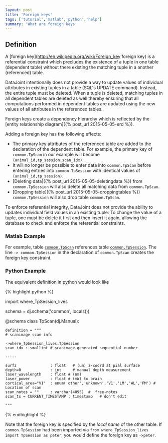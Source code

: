 ```yaml
---
layout: post
title: 'Foreign keys'
tags: ['tutorial','matlab','python','help']
summary: 'What are foreign keys'
---
```


## Definition

A [foreign key](http://en.wikipedia.org/wiki/Foreign_key foreign key) is a referential constraint which precludes the existence of a tuple in one table (dependent table) without there existing the matching tuple in a another (referenced) table.

DataJoint intentionally does not provide a way to update values of individual attributes in existing tuples in a table (SQL's UPDATE command). Instead, the entire tuple must be deleted. When a tuple is deleted, matching tuples in all dependent tables are deleted as well thereby ensuring that all computations performed in dependent tables are updated using the new values of all attributes in the referenced tables.

Foreign keys create a dependency hierarchy which is reflected by the [entity relationship diagram]({% post_url 2015-05-05-erd %}).

Adding a foreign key has the following effects:

* The primary key attributes of the referenced table are added to the declaration of the dependent table. For example, the primary key of `common.TpScan` in our example will become `(animal_id,tp_session,scan_idx)`.
* It will no longer be possible to enter data into `common.TpScan` before entering entries into `common.TpSession` with identical values of `(animal_id,tp_session)`.
* [Deleting data]({% post_url 2015-05-05-deletingdata %}) from `common.TpSession` will also delete all matching data from `common.TpScan`.
* [Dropping table]({% post_url 2015-05-05-droppingtables %}) `common.TpSession` will also drop table `common.TpScan`.

To enforce referential integrity, DataJoint does not provide the ability to updates individual field values in an existing tuple: To change the value of a tuple, one must be delete it first and then insert it again, allowing the database to check and enforce the referential constraints.

### Matlab Example

For example, table [`common.TpScan`](http://github.com/atlab/commons/blob/master/schemas/+common/TpScan.m) references table [`common.TpSession`](http://github.com/atlab/commons/blob/master/schemas/+common/TpSession.m). 
The line `-> common.TpSession` in the declaration of `common.TpScan` creates the foreign key constraint. 

### Python Example

The equivalent definition in python would look like


{% highlight python %}

import where_TpSession_lives

schema = dj.schema('common', locals())

@schema
class TpScan(dj.Manual):
		
	definition = """
	# scanimage scan info
	
	->where_TpSession_lives.TpSession
	scan_idx : smallint # scanimage-generated sequential number
	
	-----
	
	surfz               : float   # (um) z-coord at pial surface
	depth=0             : int     # manual depth measurement 
	laser_wavelength    : float # (nm)
	laser_power         : float # (mW) to brain
	cortical_area="V1"  : enum('other','unknown','V1','LM','AL','PM') # Location of scan
	scan_notes = ""     : varchar(4095)  #  free-notes
	scan_ts = CURRENT_TIMESTAMP : timestamp   # don't edit

	"""



{% endhighlight %}

Note that the foreign key is specified by the *local name* of the other table. If `common.TpSession` had been imported via `from where_TpSession_lives import TpSession as peter`, you would define the foreign key as `->peter`.